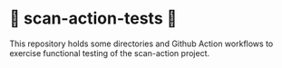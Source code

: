 # :construction: scan-action-tests :construction:

This repository holds some directories and Github Action workflows to exercise functional testing of the scan-action project.
